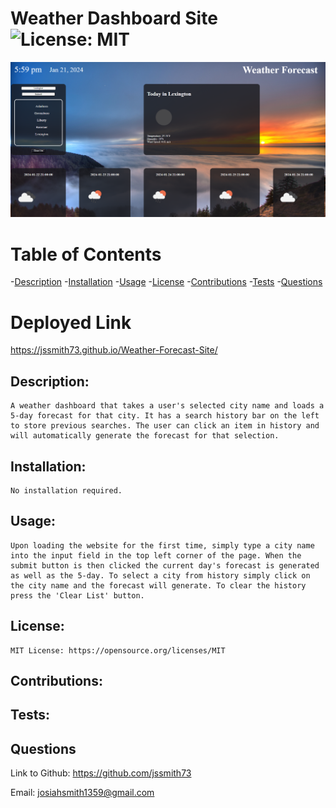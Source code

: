 # Weather Dashboard Site![License: MIT](https://img.shields.io/badge/License-MIT-yellow.svg)

![screenshot](<images/Screenshot 2024-01-21 175948.png>)

# Table of Contents

-[Description](#description)
-[Installation](#installation)
-[Usage](#usage)
-[License](#license)
-[Contributions](#contributions)
-[Tests](#tests)
-[Questions](#questions)

# Deployed Link

https://jssmith73.github.io/Weather-Forecast-Site/


## Description:

    A weather dashboard that takes a user's selected city name and loads a 5-day forecast for that city. It has a search history bar on the left to store previous searches. The user can click an item in history and will automatically generate the forecast for that selection.

## Installation:

    No installation required.

## Usage:

    Upon loading the website for the first time, simply type a city name into the input field in the top left corner of the page. When the submit button is then clicked the current day's forecast is generated as well as the 5-day. To select a city from history simply click on the city name and the forecast will generate. To clear the history press the 'Clear List' button.

## License:

    MIT License: https://opensource.org/licenses/MIT

## Contributions:

    

## Tests:

    

## Questions

   Link to Github: https://github.com/jssmith73

   Email: josiahsmith1359@gmail.com
